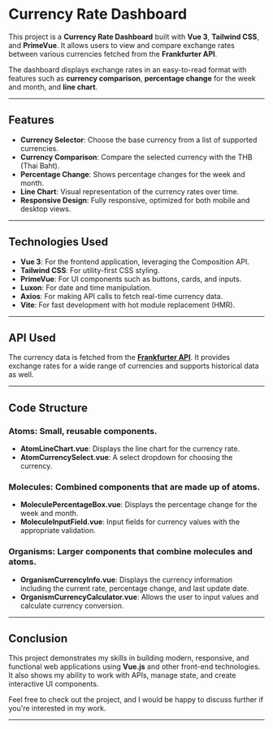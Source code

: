 # Currency Rate Dashboard

This project is a **Currency Rate Dashboard** built with **Vue 3**, **Tailwind CSS**, and **PrimeVue**. It allows users to view and compare exchange rates between various currencies fetched from the **Frankfurter API**.

The dashboard displays exchange rates in an easy-to-read format with features such as **currency comparison**, **percentage change** for the week and month, and **line chart**.

---

## Features

- **Currency Selector**: Choose the base currency from a list of supported currencies.
- **Currency Comparison**: Compare the selected currency with the THB (Thai Baht).
- **Percentage Change**: Shows percentage changes for the week and month.
- **Line Chart**: Visual representation of the currency rates over time.
- **Responsive Design**: Fully responsive, optimized for both mobile and desktop views.

---

## Technologies Used

- **Vue 3**: For the frontend application, leveraging the Composition API.
- **Tailwind CSS**: For utility-first CSS styling.
- **PrimeVue**: For UI components such as buttons, cards, and inputs.
- **Luxon**: For date and time manipulation.
- **Axios**: For making API calls to fetch real-time currency data.
- **Vite**: For fast development with hot module replacement (HMR).

---

## API Used

The currency data is fetched from the **[Frankfurter API](https://www.frankfurter.app/)**. It provides exchange rates for a wide range of currencies and supports historical data as well.

---

## Code Structure

### **Atoms**: Small, reusable components.
- **AtomLineChart.vue**: Displays the line chart for the currency rate.
- **AtomCurrencySelect.vue**: A select dropdown for choosing the currency.

### **Molecules**: Combined components that are made up of atoms.
- **MoleculePercentageBox.vue**: Displays the percentage change for the week and month.
- **MoleculeInputField.vue**: Input fields for currency values with the appropriate validation.

### **Organisms**: Larger components that combine molecules and atoms.
- **OrganismCurrencyInfo.vue**: Displays the currency information including the current rate, percentage change, and last update date.
- **OrganismCurrencyCalculator.vue**: Allows the user to input values and calculate currency conversion.

---

## Conclusion

This project demonstrates my skills in building modern, responsive, and functional web applications using **Vue.js** and other front-end technologies. It also shows my ability to work with APIs, manage state, and create interactive UI components.

Feel free to check out the project, and I would be happy to discuss further if you're interested in my work.

---